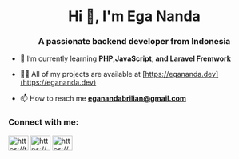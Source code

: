 <h1 align="center">Hi 👋, I'm Ega Nanda</h1>
<h3 align="center">A passionate backend developer from Indonesia</h3>

- 🌱 I’m currently learning **PHP,JavaScript, and Laravel Fremwork**

- 👨‍💻 All of my projects are available at [https://egananda.dev](https://egananda.dev)

- 📫 How to reach me **eganandabrilian@gmail.com**

<h3 align="left">Connect with me:</h3>
<p align="left">
<a href="https://twitter.com/https://twitter.com/egananda01" target="blank"><img align="center" src="https://raw.githubusercontent.com/rahuldkjain/github-profile-readme-generator/master/src/images/icons/Social/twitter.svg" alt="https://twitter.com/egananda01" height="30" width="40" /></a>
<a href="https://linkedin.com/in/https://www.linkedin.com/in/e-g-a-189943216" target="blank"><img align="center" src="https://raw.githubusercontent.com/rahuldkjain/github-profile-readme-generator/master/src/images/icons/Social/linked-in-alt.svg" alt="https://www.linkedin.com/in/e-g-a-189943216" height="30" width="40" /></a>
<a href="https://fb.com/https://www.facebook.com/ega.nanda.7393" target="blank"><img align="center" src="https://raw.githubusercontent.com/rahuldkjain/github-profile-readme-generator/master/src/images/icons/Social/facebook.svg" alt="https://www.facebook.com/ega.nanda.7393" height="30" width="40" /></a>
</p>

